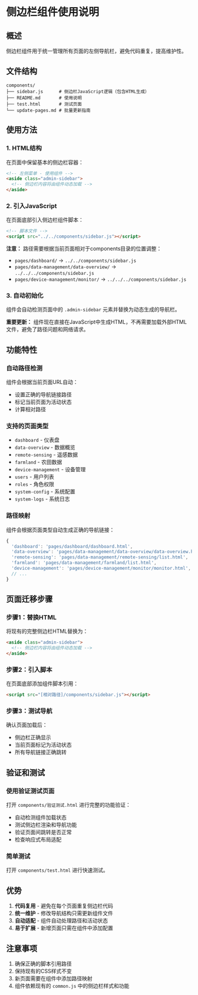 # 侧边栏组件使用说明

## 概述

侧边栏组件用于统一管理所有页面的左侧导航栏，避免代码重复，提高维护性。

## 文件结构

```
components/
├── sidebar.js      # 侧边栏JavaScript逻辑（包含HTML生成）
├── README.md       # 使用说明
├── test.html       # 测试页面
└── update-pages.md # 批量更新指南
```

## 使用方法

### 1. HTML结构

在页面中保留基本的侧边栏容器：

```html
<!-- 左侧菜单 - 使用组件 -->
<aside class="admin-sidebar">
  <!-- 侧边栏内容将由组件动态加载 -->
</aside>
```

### 2. 引入JavaScript

在页面底部引入侧边栏组件脚本：

```html
<!-- 脚本文件 -->
<script src="../../components/sidebar.js"></script>
```

**注意：** 路径需要根据当前页面相对于components目录的位置调整：
- `pages/dashboard/` → `../../components/sidebar.js`
- `pages/data-management/data-overview/` → `../../../components/sidebar.js`
- `pages/device-management/monitor/` → `../../../components/sidebar.js`

### 3. 自动初始化

组件会自动检测页面中的 `.admin-sidebar` 元素并替换为动态生成的导航栏。

**重要更新：** 组件现在直接在JavaScript中生成HTML，不再需要加载外部HTML文件，避免了路径问题和网络请求。

## 功能特性

### 自动路径检测

组件会根据当前页面URL自动：
- 设置正确的导航链接路径
- 标记当前页面为活动状态
- 计算相对路径

### 支持的页面类型

- `dashboard` - 仪表盘
- `data-overview` - 数据概览
- `remote-sensing` - 遥感数据
- `farmland` - 农田数据
- `device-management` - 设备管理
- `users` - 用户列表
- `roles` - 角色权限
- `system-config` - 系统配置
- `system-logs` - 系统日志

### 路径映射

组件会根据页面类型自动生成正确的导航链接：

```javascript
{
  'dashboard': 'pages/dashboard/dashboard.html',
  'data-overview': 'pages/data-management/data-overview/data-overview.html',
  'remote-sensing': 'pages/data-management/remote-sensing/list.html',
  'farmland': 'pages/data-management/farmland/list.html',
  'device-management': 'pages/device-management/monitor/monitor.html',
  // ...
}
```

## 页面迁移步骤

### 步骤1：替换HTML

将现有的完整侧边栏HTML替换为：

```html
<aside class="admin-sidebar">
  <!-- 侧边栏内容将由组件动态加载 -->
</aside>
```

### 步骤2：引入脚本

在页面底部添加组件脚本引用：

```html
<script src="[相对路径]/components/sidebar.js"></script>
```

### 步骤3：测试导航

确认页面加载后：
- 侧边栏正确显示
- 当前页面标记为活动状态
- 所有导航链接正确跳转

## 验证和测试

### 使用验证测试页面
打开 `components/验证测试.html` 进行完整的功能验证：
- 自动检测组件加载状态
- 测试侧边栏渲染和导航功能
- 验证页面间跳转是否正常
- 检查响应式布局适配

### 简单测试
打开 `components/test.html` 进行快速测试。

## 优势

1. **代码复用** - 避免在每个页面重复侧边栏代码
2. **统一维护** - 修改导航结构只需更新组件文件
3. **自动适配** - 组件自动处理路径和活动状态
4. **易于扩展** - 新增页面只需在组件中添加配置

## 注意事项

1. 确保正确的脚本引用路径
2. 保持现有的CSS样式不变
3. 新页面需要在组件中添加路径映射
4. 组件依赖现有的 `common.js` 中的侧边栏样式和功能